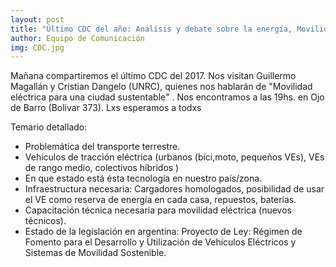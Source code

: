 ```yaml
---
layout: post
title: "Último CDC del año: Análisis y debate sobre la energía, Movilidad eléctrica para una ciudad sustentable"
author: Equipo de Comunicación
img: CDC.jpg
---
```


Mañana compartiremos el último CDC del 2017. Nos visitan Guillermo Magallán y Cristian Dangelo (UNRC), quienes nos hablarán de "Movilidad eléctrica para una ciudad sustentable" . Nos encontramos a las 19hs. en Ojo de Barro (Bolivar 373). Lxs esperamos a todxs

Temario detallado:
- Problemática del transporte terrestre.
- Vehículos de tracción eléctrica (urbanos (bici,moto, pequeños VEs), VEs de rango medio, colectivos híbridos )
- En que estado está ésta tecnología en nuestro país/zona.
- Infraestructura necesaria: Cargadores homologados, posibilidad de usar el VE como reserva de energía en cada casa, repuestos, baterías.
- Capacitación técnica necesaria para movilidad eléctrica (nuevos técnicos).
- Estado de la legislación en argentina: Proyecto de Ley: Régimen de Fomento para el Desarrollo y Utilización de Vehículos Eléctricos y Sistemas de Movilidad Sostenible.
